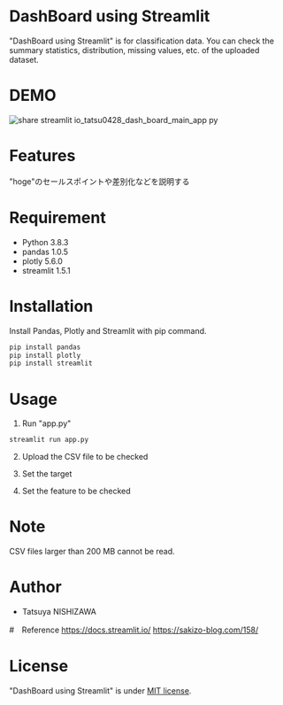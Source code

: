 # DashBoard using Streamlit

"DashBoard using Streamlit" is for classification data. You can check the summary statistics, distribution, missing values, etc. of the uploaded dataset.

# DEMO

![share streamlit io_tatsu0428_dash_board_main_app py](https://user-images.githubusercontent.com/84188861/156354636-1b5d5a83-23f4-4b63-a04d-59dbdea3260d.png)
 
# Features
 
"hoge"のセールスポイントや差別化などを説明する
 
# Requirement

* Python 3.8.3
* pandas 1.0.5
* plotly 5.6.0
* streamlit 1.5.1
 
# Installation
 
Install Pandas, Plotly and Streamlit with pip command.
 
```bash
pip install pandas
pip install plotly
pip install streamlit
```
 
# Usage
 
1. Run "app.py"
 
```bash
streamlit run app.py
```
2. Upload the CSV file to be checked

3. Set the target

4. Set the feature to be checked

# Note
 
CSV files larger than 200 MB cannot be read.
 
# Author

* Tatsuya NISHIZAWA

#　Reference
https://docs.streamlit.io/
https://sakizo-blog.com/158/

# License

"DashBoard using Streamlit" is under [MIT license](https://en.wikipedia.org/wiki/MIT_License).
 
